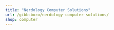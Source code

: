 ```yaml
---
title: "Nerdology Computer Solutions"
url: /gibbsboro/nerdology-computer-solutions/
shop: computer
---
```

